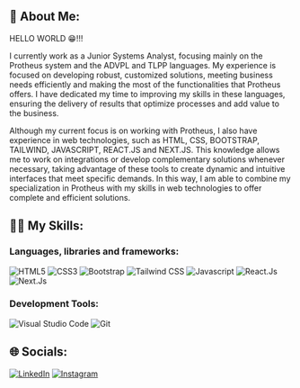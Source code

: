 ## 👋 About Me:

HELLO WORLD 😁!!! <br> 
<p>I currently work as a Junior Systems Analyst, focusing mainly on the Protheus system and the ADVPL and TLPP languages. My experience is focused on developing robust, customized solutions, meeting business needs efficiently and making the most of the functionalities that Protheus offers. I have dedicated my time to improving my skills in these languages, ensuring the delivery of results that optimize processes and add value to the business. </p>
<p>Although my current focus is on working with Protheus, I also have experience in web technologies, such as HTML, CSS, BOOTSTRAP, TAILWIND, JAVASCRIPT, REACT.JS and NEXT.JS. This knowledge allows me to work on integrations or develop complementary solutions whenever necessary, taking advantage of these tools to create dynamic and intuitive interfaces that meet specific demands. In this way, I am able to combine my specialization in Protheus with my skills in web technologies to offer complete and efficient solutions.</p>

## 🧑‍💻 My Skills:

### Languages, libraries and frameworks:

![HTML5](https://img.shields.io/badge/HTML5-E34F26?style=for-the-badge&logo=html5&logoColor=white) 
![CSS3](https://img.shields.io/badge/css3-%231572B6.svg?style=for-the-badge&logo=css3&logoColor=white) 
![Bootstrap](https://img.shields.io/badge/bootstrap-%23563D7C.svg?style=for-the-badge&logo=bootstrap&logoColor=white) 
![Tailwind CSS](https://img.shields.io/badge/Tailwind_CSS-38B2AC?style=for-the-badge&logo=tailwind-css&logoColor=white) 
![Javascript](https://img.shields.io/badge/JavaScript-323330?style=for-the-badge&logo=javascript&logoColor=F7DF1E) 
![React.Js](https://img.shields.io/badge/React-20232A?style=for-the-badge&logo=react&logoColor=61DAFB)
![Next.Js](https://img.shields.io/badge/next%20js-000000?style=for-the-badge&logo=nextdotjs&logoColor=white)

### Development Tools:

![Visual Studio Code](https://img.shields.io/badge/Visual_Studio_Code-0078D4?style=for-the-badge&logo=visual%20studio%20code&logoColor=white) 
![Git](https://img.shields.io/badge/Git-E34F26?style=for-the-badge&logo=git&logoColor=white) 

## 🌐 Socials:

[![LinkedIn](https://img.shields.io/badge/LinkedIn-0077B5?style=for-the-badge&logo=linkedin&logoColor=white)](https://linkedin.com/in/onathanmateus)
[![Instagram](https://img.shields.io/badge/Instagram-E4405F?style=for-the-badge&logo=instagram&logoColor=white)](https://instagram.com/onathanmateus) 
